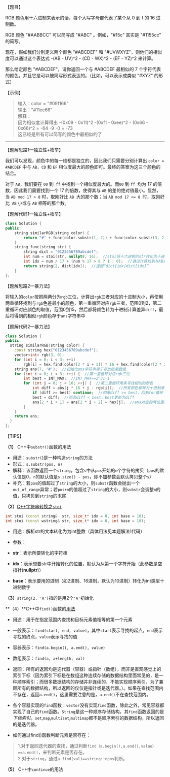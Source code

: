 【题目】

RGB 颜色用十六进制来表示的话，每个大写字母都代表了某个从 0 到 f 的 16 进制数。

RGB 颜色 "#AABBCC" 可以简写成 "#ABC" 。例如，"#15c" 其实是 "#1155cc" 的简写。

现在，假如我们分别定义两个颜色 "#ABCDEF" 和 "#UVWXYZ"，则他们的相似度可以通过这个表达式 -(AB - UV)^2 - (CD - WX)^2 - (EF - YZ)^2 来计算。

那么给定颜色 "#ABCDEF"，请你返回一个与 #ABCDEF 最相似的 7 个字符代表的颜色，并且它是可以被简写形式表达的。（比如，可以表示成类似 "#XYZ" 的形式）

【示例】

> 输入：color = "#09f166"  
> 输出："#11ee66"  
> 解释：   
> 因为相似度计算得出 -(0x09 - 0x11)^2 -(0xf1 - 0xee)^2 - (0x66 - 0x66)^2 = -64 -9 -0 = -73  
> 这已经是所有可以简写的颜色中最相似的了

---

【题解思路1—独立性+枚举】

我们可以发现，颜色中的每一维都是独立的，因此我们只需要分别计算出 `color = #ABCDEF` 中与 `AB`，`CD` 和 `EF` 相似度最大的颜色即可。最终的答案为这三个颜色的结合。

对于 `AB`，我们要在 `00` 到` ff` 中找到一个相似度最大的。而`00` 到 `ff `均为 17 的倍数，因此我们需要找到一个 17 的倍数，使得其与 `AB` 的差的绝对值最小。显然，当 `AB mod 17 > 8` 时，取刚好比 `AB `大的那个数；当 `AB mod 17 <= 8 `时，取刚好比` AB` 小或与 `AB` 相等的那个数。

【题解代码1—独立性+枚举】

```c++
class Solution {
public:
    string similarRGB(string color) {
        return "#" + func(color.substr(1, 2)) + func(color.substr(3, 2)) + func(color.substr(5, 2));  //color.substr(1, 2)：返回color中从1开始的2个字符的拷贝
    }
    string func(string str) {
        string dict = "0123456789abcdef";
        int num = stoi(str, nullptr, 16);  //stoi将十六进制的str转化为十进制
        int idx = num / 17 + (num % 17 > 8 ? 1 : 0);  //通过计算找到与AB差值最小的数
        return string(2, dict[idx]);  //返回“dict[idx]dict[idx]”
    }
};
```

【题解思路2—暴力法】

将输入的`color`按照两两分为`rgb`三位，计算出`rgb`三者对应的十进制大小，再使用两重循环找到与`rgb`色差最小的颜色，第一重循环对应`rgb`三者，范围0到2，第二重循环对应颜色的取值，范围0到15，然后都将颜色转为十进制计算差异`diff`，最后将得到的相似`rgb`颜色存于`ans`字符串中

【题解代码2—暴力法】

```c++
class Solution {
public:
  string similarRGB(string color) {
    const string hex{"0123456789abcdef"};
    vector<int> rgb(3, 0);
    for (int i = 0; i < 3; ++i)
        rgb[i] = hex.find(color[2 * i + 1]) * 16 + hex.find(color[2 * i + 2]);  //将color两位两位转成十进制，存于rgb中
    string ans(7, '#');  //初始化ans字符串用于存放结果数组
    for (int i = 0; i < 3; ++i) {  //第一重循环对应rgb三位
        int best = INT_MAX;  //INT_MAX==2^31-1
        for (int j = 0; j < 16; ++j) {  //第二重循环用来寻找相似的颜色
            int diff = abs(j * 16 + j - rgb[i]);  //所有颜色都转为十进制来计算差异
            if (diff >= best) continue;  //如果diff >= best，回到for循环
            best = diff;  //而若diff < best，best更新为diff
            ans[2 * i + 1] = ans[2 * i + 2] = hex[j];  //ans对应的两位更新为当前最相似的颜色代码，在rgb各自循环结束后，最终ans对应的即为最相似的颜色
        }
    }
    return ans;
  }
};
```

【TIPS】

**（1）** C++中`substr()`函数的用法

* 用途：`substr(`)是一种构造`string`的方法
* 形式：`s.substr(pos, n)`
* 解释：该函数返回一个`string`，包含`s`中从`pos`开始的`n`个字符的拷贝（`pos`的默认值是0，`n`的默认值是`s.size() - pos`，即不加参数会默认拷贝整个`s`）
* 补充：若`pos`的值超过了`string`的大小，则`substr`函数会抛出一个`out_of_range`异常；若`pos+n`的值超过了`string`的大小，则`substr`会调整`n`的值，只拷贝到`string`的末尾

**（2）**[C++字符串转换之`stoi`](https://blog.csdn.net/baidu_34884208/article/details/88342844)

```c++
int stoi (const string&  str, size_t* idx = 0, int base = 10);
int stoi (const wstring& str, size_t* idx = 0, int base = 10);
```

* 用途：解析str的文本转化为为int整数（具体用法见本题解法1代码）

* 参数：
* **str**：表示所要转化的字符串 
* **idx**：表示想要str中开始转化的位置，默认为从第一个字符开始（此参数是空指针(**nullptr**)）
* **base**：表示要用的进制（如2进制、16进制，默认为10进制）转化为int类型十进制数字

**（3）**`string(2, 'A')`指的是用2个`'A'`初始化

**（4）**C++中`find()`函数的[用法](https://blog.csdn.net/m0_37691414/article/details/86813102)

* 用途：用于在指定范围内查找和目标元素值相等的第一个元素

* 一般表示：`find(start, end, value)`，其中`start`表示寻找的起点，`end`表示寻找的终点，`value`表示寻找的值

* 容器表示：`find(a.begin(), a.end(), value)`

* 数组表示：`find(a, a+length, val)`

* 返回：所有的返回均是迭代器（容器）或指针（数组），而非是直观感觉上的索引下标（因为索引下标是在数组这种连续存储的数据结构里面常见的，是一种顺序索引；而很多数据结构的存储并非连续的，不能实现顺序索引，为了兼顾所有的数据结构，所以返回的仅仅是指针或是迭代器。）。如果在查找范围内不存在，返回`a.end()`，这里需要注意的是，`a.end()`不在查找范围内。

* 各个容器实现的`find`函数：`vector`没有实现`find`函数，除此之外，常见容器都实现了自己的`find`函数。`String`是这一种顺序存储结构，其`find`函数返回的是*下标索引*。`set`,`map`,`multiset`,`multimap`都不是顺序索引的数据结构，所以返回的是迭代器。

* 如何通过find()函数判断元素是否存在：  

>1.对于返回迭代器的查找，通过判断`find（a.begin(),a.end(),value）==a.end()`，来判断元素是否存在。    
2.对于`string`，通过`a.find(val)==string::npos`判断。

**（5）** C++中`continue`的用法